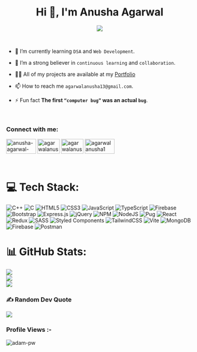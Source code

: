 
<h1 align="center">Hi 👋, I'm Anusha Agarwal</h1>
<p align="center">
  <!-- Typing SVG by DenverCoder1 - https://github.com/DenverCoder1/readme-typing-svg -->
  <a href="https://github.com/DenverCoder1/readme-typing-svg">
    <img src="https://readme-typing-svg.demolab.com/?lines=CSE%20student%20at%20JSSATE,%20Noida;Web%20Developer;%20Microsoft%20Mobile%20Innovation%20Lab;%20Always%20learning%20new%20things!&font=Fira%20Code&center=true&width=440&height=45&color=f75c7e&vCenter=true&pause=1000&size=22" /></a>
</p>

  <br>

- 🌱 I’m currently learning `DSA` and `Web Development`.
- 👀 I’m a strong believer in `continuous learning` and `collaboration`.
- 👨‍💻 All of my projects are available at my [Portfolio](https://anusha7530.github.io/Portfolio/)
- 📫 How to reach me `agarwalanusha13@gmail.com`.

- ⚡ Fun fact **The first `“computer bug”` was an actual `bug`**.
<br>
<h3 align="left">Connect with me:</h3>
<p align="left">
<a href="https://linkedin.com/in/anusha-agarwal-068b70271" target="blank"><img align="center" src="https://raw.githubusercontent.com/rahuldkjain/github-profile-readme-generator/master/src/images/icons/Social/linked-in-alt.svg" alt="anusha-agarwal-068b70271" height="40" width="80" /></a>
<a href="mailto:agarwalanusha13@gmail.com" target="blank"><img align="center" src="https://img.icons8.com/fluent/48/000000/gmail.png" alt="agarwalanusha1" height="40" width="60" /></a>
<a href="https://www.hackerrank.com/agarwalanusha13" target="blank"><img align="center" src="https://raw.githubusercontent.com/rahuldkjain/github-profile-readme-generator/master/src/images/icons/Social/hackerrank.svg" alt="agarwalanusha13" height="40" width="60" /></a>
<a href="https://www.codechef.com/users/agarwalanusha1" target="blank"><img align="center" src="https://cdn.jsdelivr.net/npm/simple-icons@3.1.0/icons/codechef.svg" alt="agarwalanusha1" height="40" width="80" /></a>
</p>
<br>

# 💻 Tech Stack:
![C++](https://img.shields.io/badge/c++-%2300599C.svg?style=for-the-badge&logo=c%2B%2B&logoColor=white)  ![C](https://img.shields.io/badge/c-%2300599C.svg?style=for-the-badge&logo=c&logoColor=white)  ![HTML5](https://img.shields.io/badge/html5-%23E34F26.svg?style=for-the-badge&logo=html5&logoColor=white) ![CSS3](https://img.shields.io/badge/css3-%231572B6.svg?style=for-the-badge&logo=css3&logoColor=white)  ![JavaScript](https://img.shields.io/badge/javascript-%23323330.svg?style=for-the-badge&logo=javascript&logoColor=%23F7DF1E) ![TypeScript](https://img.shields.io/badge/typescript-%23007ACC.svg?style=for-the-badge&logo=typescript&logoColor=white) ![Firebase](https://img.shields.io/badge/firebase-%23039BE5.svg?style=for-the-badge&logo=firebase) ![Bootstrap](https://img.shields.io/badge/bootstrap-%238511FA.svg?style=for-the-badge&logo=bootstrap&logoColor=white) ![Express.js](https://img.shields.io/badge/express.js-%23404d59.svg?style=for-the-badge&logo=express&logoColor=%2361DAFB) ![jQuery](https://img.shields.io/badge/jquery-%230769AD.svg?style=for-the-badge&logo=jquery&logoColor=white) ![NPM](https://img.shields.io/badge/NPM-%23CB3837.svg?style=for-the-badge&logo=npm&logoColor=white) ![NodeJS](https://img.shields.io/badge/node.js-6DA55F?style=for-the-badge&logo=node.js&logoColor=white) ![Pug](https://img.shields.io/badge/Pug-FFF?style=for-the-badge&logo=pug&logoColor=A86454) ![React](https://img.shields.io/badge/react-%2320232a.svg?style=for-the-badge&logo=react&logoColor=%2361DAFB) ![Redux](https://img.shields.io/badge/redux-%23593d88.svg?style=for-the-badge&logo=redux&logoColor=white) ![SASS](https://img.shields.io/badge/SASS-hotpink.svg?style=for-the-badge&logo=SASS&logoColor=white) ![Styled Components](https://img.shields.io/badge/styled--components-DB7093?style=for-the-badge&logo=styled-components&logoColor=white) ![TailwindCSS](https://img.shields.io/badge/tailwindcss-%2338B2AC.svg?style=for-the-badge&logo=tailwind-css&logoColor=white) ![Vite](https://img.shields.io/badge/vite-%23646CFF.svg?style=for-the-badge&logo=vite&logoColor=white) ![MongoDB](https://img.shields.io/badge/MongoDB-%234ea94b.svg?style=for-the-badge&logo=mongodb&logoColor=white) ![Firebase](https://img.shields.io/badge/Firebase-039BE5?style=for-the-badge&logo=Firebase&logoColor=white) ![Postman](https://img.shields.io/badge/Postman-FF6C37?style=for-the-badge&logo=postman&logoColor=white)



# 📊 GitHub Stats:
![](https://github-readme-stats.vercel.app/api?username=anusha7530&theme=tokyonight&hide_border=false&include_all_commits=false&count_private=false)<br/>
![](https://github-readme-streak-stats.herokuapp.com/?user=anusha7530&theme=tokyonight&hide_border=false)<br/>
![](https://github-readme-stats.vercel.app/api/top-langs/?username=anusha7530&theme=tokyonight&hide_border=false&include_all_commits=false&count_private=false&layout=compact)


### ✍️ Random Dev Quote
<p align="center">
  
![](https://quotes-github-readme.vercel.app/api?type=horizontal&theme=tokyonight) </p>

<p align="right"> <h3>Profile Views :-</h3> <img src="https://komarev.com/ghpvc/?username=anusha7530&label=Profile%20views&color=0e75b6&style=flat"
    alt="adam-pw" /> 
</p>


